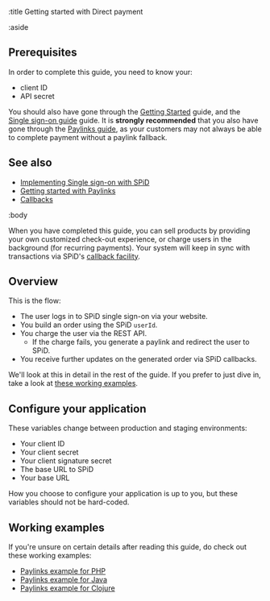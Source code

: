 :title Getting started with Direct payment

:aside

## Prerequisites

In order to complete this guide, you need to know your:

- client ID
- API secret

You should also have gone through the [Getting Started](/getting-started/)
guide, and the [Single sign-on guide](/implementing-sso/) guide. It is
**strongly recommended** that you also have gone through the
[Paylinks guide](/getting-started-with-paylinks/), as your customers may not
always be able to complete payment without a paylink fallback.

## See also

- [Implementing Single sign-on with SPiD](/implementing-sso/)
- [Getting started with Paylinks](/getting-started-with-paylinks/)
- [Callbacks](/callbacks/)

:body

When you have completed this guide, you can sell products by providing your own
customized check-out experience, or charge users in the background (for
recurring payments). Your system will keep in sync with transactions via SPiD's
[callback facility](/callbacks/).

## Overview

This is the flow:

- The user logs in to SPiD single sign-on via your website.
- You build an order using the SPiD `userId`.
- You charge the user via the REST API.
    - If the charge fails, you generate a paylink and redirect the user to SPiD.
- You receive further updates on the generated order via SPiD callbacks.

We'll look at this in detail in the rest of the guide. If you prefer to just
dive in, take a look at [these working examples](#working-examples).

## Configure your application

These variables change between production and staging environments:

- Your client ID
- Your client secret
- Your client signature secret
- The base URL to SPiD
- Your base URL

How you choose to configure your application is up to you, but
these variables should not be hard-coded.

## Working examples

If you're unsure on certain details after reading this guide, do check
out these working examples:

- [Paylinks example for PHP](https://github.com/schibsted/spid-php-examples/tree/master/direct-payment)
- [Paylinks example for Java](https://github.com/schibsted/spid-java-examples/tree/master/direct-payment)
- [Paylinks example for Clojure](https://github.com/schibsted/spid-clj-examples/tree/master/direct-payment)
